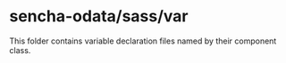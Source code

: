 # sencha-odata/sass/var

This folder contains variable declaration files named by their component class.
